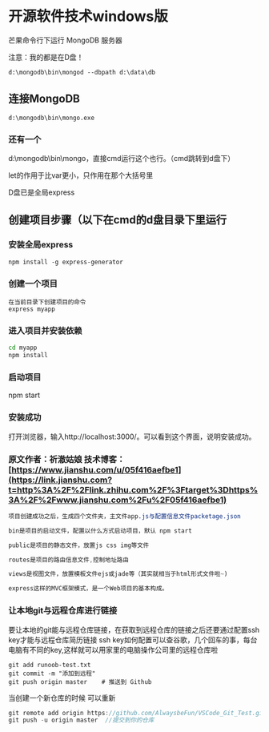 # 开源软件技术windows版

芒果命令行下运行 MongoDB 服务器

注意：我的都是在D盘！

```
d:\mongodb\bin\mongod --dbpath d:\data\db
```



## 连接MongoDB

```
d:\mongodb\bin\mongo.exe
```

### 还有一个

d:\mongodb\bin\mongo，直接cmd运行这个也行。（cmd跳转到d盘下）

let的作用于比var更小，只作用在那个大括号里



D盘已是全局express

## 创建项目步骤（以下在cmd的d盘目录下里运行

### 安装全局express

```undefined
npm install -g express-generator
```

### 创建一个项目

```undefined
在当前目录下创建项目的命令      
express myapp
```

### 进入项目并安装依赖

```bash
cd myapp
npm install
```

### 启动项目

npm start

### 安装成功

打开浏览器，输入http://localhost:3000/。可以看到这个界面，说明安装成功。

### 原文作者：祈澈姑娘 技术博客：[https://www.jianshu.com/u/05f416aefbe1](https://link.jianshu.com?t=http%3A%2F%2Flink.zhihu.com%2F%3Ftarget%3Dhttps%3A%2F%2Fwww.jianshu.com%2Fu%2F05f416aefbe1)



```css
项目创建成功之后，生成四个文件夹，主文件app.js与配置信息文件packetage.json

bin是项目的启动文件，配置以什么方式启动项目，默认 npm start

public是项目的静态文件，放置js css img等文件

routes是项目的路由信息文件,控制地址路由

views是视图文件，放置模板文件ejs或jade等（其实就相当于html形式文件啦~)

express这样的MVC框架模式，是一个Web项目的基本构成。
```

### 让本地git与远程仓库进行链接
要让本地的git能与远程仓库链接，在获取到远程仓库的链接之后还要通过配置ssh key才能与远程仓库简历链接
ssh key如何配置可以查谷歌，几个回车的事，每台电脑有不同的key,这样就可以用家里的电脑操作公司里的远程仓库啦

```
git add runoob-test.txt 
git commit -m "添加到远程"
git push origin master    # 推送到 Github
```

当创建一个新仓库的时候 可以重新

```csharp
git remote add origin https://github.com/AlwaysbeFun/VSCode_Git_Test.git 
git push -u origin master  //提交到你的仓库
```

